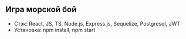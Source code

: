 ## Игра морской бой
- Стэк: React, JS, TS, Node.js, Express.js, Sequelize, Postgresql, JWT
- Установка: npm install, npm start
